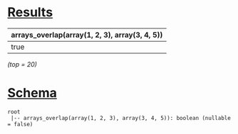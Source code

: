 # [Results](#tab/results)

|arrays_overlap(array(1, 2, 3), array(3, 4, 5))|
|----------------------------------------------|
|true                                          |

_(top = 20)_

# [Schema](#tab/schema)

```shell
root
 |-- arrays_overlap(array(1, 2, 3), array(3, 4, 5)): boolean (nullable = false)

```
